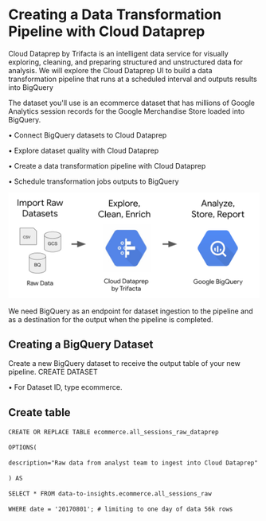 # Creating a Data Transformation Pipeline with Cloud Dataprep


Cloud Dataprep by Trifacta is an intelligent data service for visually exploring, cleaning, and preparing structured and unstructured data for analysis. We will explore the Cloud Dataprep UI to build a data transformation pipeline that runs at a scheduled interval and outputs results into BigQuery

The dataset you'll use is an ecommerce dataset that has millions of Google Analytics session records for the Google Merchandise Store loaded into BigQuery.

•	Connect BigQuery datasets to Cloud Dataprep

•	Explore dataset quality with Cloud Dataprep

•	Create a data transformation pipeline with Cloud Dataprep

•	Schedule transformation jobs outputs to BigQuery

![Image of Pipe](https://github.com/IamVigneshC/DataTransformationPipeline-with-Cloud-Dataprep/blob/master/pipeline1.png)

We need BigQuery as an endpoint for dataset ingestion to the pipeline and as a destination for the output when the pipeline is completed.


## Creating a BigQuery Dataset

Create a new BigQuery dataset to receive the output table of your new pipeline.
CREATE DATASET

•	For Dataset ID, type ecommerce.

## Create table

` CREATE OR REPLACE TABLE ecommerce.all_sessions_raw_dataprep `

 ` OPTIONS( `
 
   ` description="Raw data from analyst team to ingest into Cloud Dataprep" `
   
 ` ) AS `
 
 ` SELECT * FROM data-to-insights.ecommerce.all_sessions_raw `
 
 ` WHERE date = '20170801'; # limiting to one day of data 56k rows `



